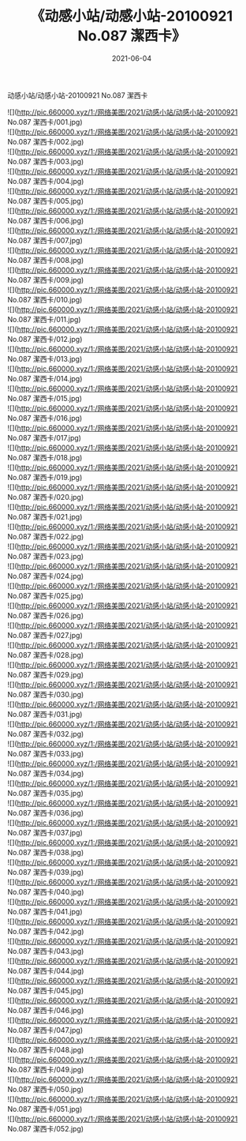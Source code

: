 ﻿---
layout: post
title:  《动感小站/动感小站-20100921 No.087 潔西卡》
date:   2021-06-04
img: http://pic.660000.xyz/1:/网络美图/2021/动感小站/动感小站-20100921 No.087 潔西卡/000.jpg
categories: [美女, 清纯, 唯美]
---

动感小站/动感小站-20100921 No.087 潔西卡

 ![](http://pic.660000.xyz/1:/网络美图/2021/动感小站/动感小站-20100921 No.087 潔西卡/001.jpg) <br>![](http://pic.660000.xyz/1:/网络美图/2021/动感小站/动感小站-20100921 No.087 潔西卡/002.jpg) <br>![](http://pic.660000.xyz/1:/网络美图/2021/动感小站/动感小站-20100921 No.087 潔西卡/003.jpg) <br>![](http://pic.660000.xyz/1:/网络美图/2021/动感小站/动感小站-20100921 No.087 潔西卡/004.jpg) <br>![](http://pic.660000.xyz/1:/网络美图/2021/动感小站/动感小站-20100921 No.087 潔西卡/005.jpg) <br>![](http://pic.660000.xyz/1:/网络美图/2021/动感小站/动感小站-20100921 No.087 潔西卡/006.jpg) <br>![](http://pic.660000.xyz/1:/网络美图/2021/动感小站/动感小站-20100921 No.087 潔西卡/007.jpg) <br>![](http://pic.660000.xyz/1:/网络美图/2021/动感小站/动感小站-20100921 No.087 潔西卡/008.jpg) <br>![](http://pic.660000.xyz/1:/网络美图/2021/动感小站/动感小站-20100921 No.087 潔西卡/009.jpg) <br>![](http://pic.660000.xyz/1:/网络美图/2021/动感小站/动感小站-20100921 No.087 潔西卡/010.jpg) <br>![](http://pic.660000.xyz/1:/网络美图/2021/动感小站/动感小站-20100921 No.087 潔西卡/011.jpg) <br>![](http://pic.660000.xyz/1:/网络美图/2021/动感小站/动感小站-20100921 No.087 潔西卡/012.jpg) <br>![](http://pic.660000.xyz/1:/网络美图/2021/动感小站/动感小站-20100921 No.087 潔西卡/013.jpg) <br>![](http://pic.660000.xyz/1:/网络美图/2021/动感小站/动感小站-20100921 No.087 潔西卡/014.jpg) <br>![](http://pic.660000.xyz/1:/网络美图/2021/动感小站/动感小站-20100921 No.087 潔西卡/015.jpg) <br>![](http://pic.660000.xyz/1:/网络美图/2021/动感小站/动感小站-20100921 No.087 潔西卡/016.jpg) <br>![](http://pic.660000.xyz/1:/网络美图/2021/动感小站/动感小站-20100921 No.087 潔西卡/017.jpg) <br>![](http://pic.660000.xyz/1:/网络美图/2021/动感小站/动感小站-20100921 No.087 潔西卡/018.jpg) <br>![](http://pic.660000.xyz/1:/网络美图/2021/动感小站/动感小站-20100921 No.087 潔西卡/019.jpg) <br>![](http://pic.660000.xyz/1:/网络美图/2021/动感小站/动感小站-20100921 No.087 潔西卡/020.jpg) <br>![](http://pic.660000.xyz/1:/网络美图/2021/动感小站/动感小站-20100921 No.087 潔西卡/021.jpg) <br>![](http://pic.660000.xyz/1:/网络美图/2021/动感小站/动感小站-20100921 No.087 潔西卡/022.jpg) <br>![](http://pic.660000.xyz/1:/网络美图/2021/动感小站/动感小站-20100921 No.087 潔西卡/023.jpg) <br>![](http://pic.660000.xyz/1:/网络美图/2021/动感小站/动感小站-20100921 No.087 潔西卡/024.jpg) <br>![](http://pic.660000.xyz/1:/网络美图/2021/动感小站/动感小站-20100921 No.087 潔西卡/025.jpg) <br>![](http://pic.660000.xyz/1:/网络美图/2021/动感小站/动感小站-20100921 No.087 潔西卡/026.jpg) <br>![](http://pic.660000.xyz/1:/网络美图/2021/动感小站/动感小站-20100921 No.087 潔西卡/027.jpg) <br>![](http://pic.660000.xyz/1:/网络美图/2021/动感小站/动感小站-20100921 No.087 潔西卡/028.jpg) <br>![](http://pic.660000.xyz/1:/网络美图/2021/动感小站/动感小站-20100921 No.087 潔西卡/029.jpg) <br>![](http://pic.660000.xyz/1:/网络美图/2021/动感小站/动感小站-20100921 No.087 潔西卡/030.jpg) <br>![](http://pic.660000.xyz/1:/网络美图/2021/动感小站/动感小站-20100921 No.087 潔西卡/031.jpg) <br>![](http://pic.660000.xyz/1:/网络美图/2021/动感小站/动感小站-20100921 No.087 潔西卡/032.jpg) <br>![](http://pic.660000.xyz/1:/网络美图/2021/动感小站/动感小站-20100921 No.087 潔西卡/033.jpg) <br>![](http://pic.660000.xyz/1:/网络美图/2021/动感小站/动感小站-20100921 No.087 潔西卡/034.jpg) <br>![](http://pic.660000.xyz/1:/网络美图/2021/动感小站/动感小站-20100921 No.087 潔西卡/035.jpg) <br>![](http://pic.660000.xyz/1:/网络美图/2021/动感小站/动感小站-20100921 No.087 潔西卡/036.jpg) <br>![](http://pic.660000.xyz/1:/网络美图/2021/动感小站/动感小站-20100921 No.087 潔西卡/037.jpg) <br>![](http://pic.660000.xyz/1:/网络美图/2021/动感小站/动感小站-20100921 No.087 潔西卡/038.jpg) <br>![](http://pic.660000.xyz/1:/网络美图/2021/动感小站/动感小站-20100921 No.087 潔西卡/039.jpg) <br>![](http://pic.660000.xyz/1:/网络美图/2021/动感小站/动感小站-20100921 No.087 潔西卡/040.jpg) <br>![](http://pic.660000.xyz/1:/网络美图/2021/动感小站/动感小站-20100921 No.087 潔西卡/041.jpg) <br>![](http://pic.660000.xyz/1:/网络美图/2021/动感小站/动感小站-20100921 No.087 潔西卡/042.jpg) <br>![](http://pic.660000.xyz/1:/网络美图/2021/动感小站/动感小站-20100921 No.087 潔西卡/043.jpg) <br>![](http://pic.660000.xyz/1:/网络美图/2021/动感小站/动感小站-20100921 No.087 潔西卡/044.jpg) <br>![](http://pic.660000.xyz/1:/网络美图/2021/动感小站/动感小站-20100921 No.087 潔西卡/045.jpg) <br>![](http://pic.660000.xyz/1:/网络美图/2021/动感小站/动感小站-20100921 No.087 潔西卡/046.jpg) <br>![](http://pic.660000.xyz/1:/网络美图/2021/动感小站/动感小站-20100921 No.087 潔西卡/047.jpg) <br>![](http://pic.660000.xyz/1:/网络美图/2021/动感小站/动感小站-20100921 No.087 潔西卡/048.jpg) <br>![](http://pic.660000.xyz/1:/网络美图/2021/动感小站/动感小站-20100921 No.087 潔西卡/049.jpg) <br>![](http://pic.660000.xyz/1:/网络美图/2021/动感小站/动感小站-20100921 No.087 潔西卡/050.jpg) <br>![](http://pic.660000.xyz/1:/网络美图/2021/动感小站/动感小站-20100921 No.087 潔西卡/051.jpg) <br>![](http://pic.660000.xyz/1:/网络美图/2021/动感小站/动感小站-20100921 No.087 潔西卡/052.jpg) <br>